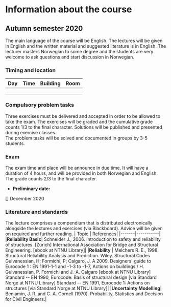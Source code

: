 # Information about the course 

## Autumn semester 2020

The main language of the course will be English. The lectures will be given in English and the written material and suggested literature is in English. The lecturer masters Norwegian to some
degree and the students are very welcome to ask questions and start discussion in Norwegian.

### Timing and location

| Day     | Time            | Building                 | Room                  | 
|---------|-----------------|--------------------------|-----------------------|
|         |                 |                          |                       |
|         |                 |                          |                       |
|         |                 |                          |                       |

### Compulsory problem tasks

Three exercises must be delivered and accepted in order to be allowed to take the exam. The exercises will be graded and the cumulative grade counts 1/3 to the final character. Solutions will be published and presented during exercise classes.  
The problem tasks will be solved and documented in groups by 3-5 students.

### Exam

The exam time and place will be announce in due time. It will have a duration of 4 hours, and will be provided in both Norwegian and English. The grade counts 2/3 to the final character.
* __Preliminary date:__ 

[] December 2020

### Literature and standards

The lecture comprises a compendium that is distributed electronically alongside the lectures and exercises (via Blackboard). Advice will be given on required and further reading. 
| Topic | References|
|-------|-----------|
|__Reliability Basic__|	Schneider J., 2006. Introduction to safety and reliability of structures. [Zürich] International Association for Bridge and Structural Engineering. [ebook at NTNU Library]|
|__Reliability__ |	Melchers R. E., 1998. Structural Reliability Analysis and Prediction. Wiley. Structural Codes
Gulvanessian, H; Formichi, P; Calgaro, J. A 2009. Designers' guide to Eurocode 1 : EN 1991-1-1 and -1-3 to -1-7, Actions on buildings / H. Gulvanessian, P. Formichi and J.-A. Calgaro [ebook at NTNU Library]
Standard -- EN 1990, Eurocode: Basis of structural design [via Standard Norge at NTNU Library]
Standard -- EN 1991, Eurocode 1: Actions on structures [via Standard Norge at NTNU Library]|
|__Uncertainty Modelling__|	Benjamin, J. R. and C. A. Cornell (1970). Probability, Statistics and Decision for Civil Engineers.|

